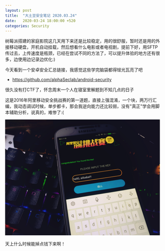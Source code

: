 ```yaml
---
layout: post
title:  "大土豆安全笔记 2020.03.24"
date:   2020-03-24 18:00:00 +520
categories: Security
---
```


树莓派搭建的家庭影院这几天用下来还是比较稳定，用的很舒服，暂时还是用的外接移动硬盘，开机自动挂载，然后想看什么电影或者电视剧，提前下好，用SFTP传过去，上传速度是瓶颈，已经在尝试不同的方法了，可以提升体验的地方还有很多，边使用边记录边优化:)

今天看到一个安卓安全汇总链接，我感觉这些学完脑袋都得锃光瓦亮了吧
- https://github.com/alphaSeclab/android-security

很久没有打CTF了，怀念周末一个人在寝室里解题到不知几点的日子

这是2016年阿里移动安全挑战赛的第一道题，直接上强混淆，一个块，两万行汇编，我动态调试时候，单步都卡，那会我逆向能力还比较弱，没有"真正"学会用脚本辅助分析，说真的，难惨了:(

![IMAGE](/assets/resources/CB05742D636BD0178B8885EFEFC87476.jpg)

天上什么时候能掉点钱下来啊！